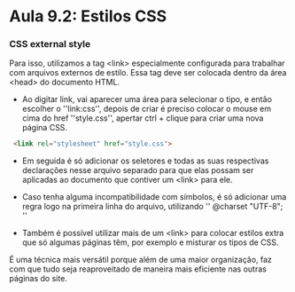 # Aula 9.2: Estilos CSS

### CSS external style 

 
Para isso, utilizamos a tag &lt;link&gt; especialmente configurada para trabalhar com arquivos externos de estilo. Essa tag deve ser colocada dentro da área &lt;head&gt; do documento HTML.  

* Ao digitar link, vai aparecer uma área para selecionar o tipo, e então escolher o ''link:css'', depois de criar é preciso colocar o mouse em cima do href ''style.css'', apertar ctrl + clique para criar uma nova página CSS. 
~~~html
 <link rel="stylesheet" href="style.css">
 ~~~
 
* Em seguida é só adicionar os seletores e todas as suas respectivas declarações nesse arquivo separado para que elas possam ser aplicadas ao documento que contiver um &lt;link&gt; para ele. 

* Caso tenha alguma incompatibilidade com símbolos, é só adicionar uma regra logo na primeira linha do arquivo, utilizando '' @charset "UTF-8"; '' 

* Também é possível utilizar mais de um &lt;link&gt; para colocar estilos extra que só algumas páginas têm, por exemplo e misturar os tipos de CSS. 

É uma técnica mais versátil porque além de uma maior organização, faz com que tudo seja reaproveitado de maneira mais eficiente nas outras páginas do site. 
